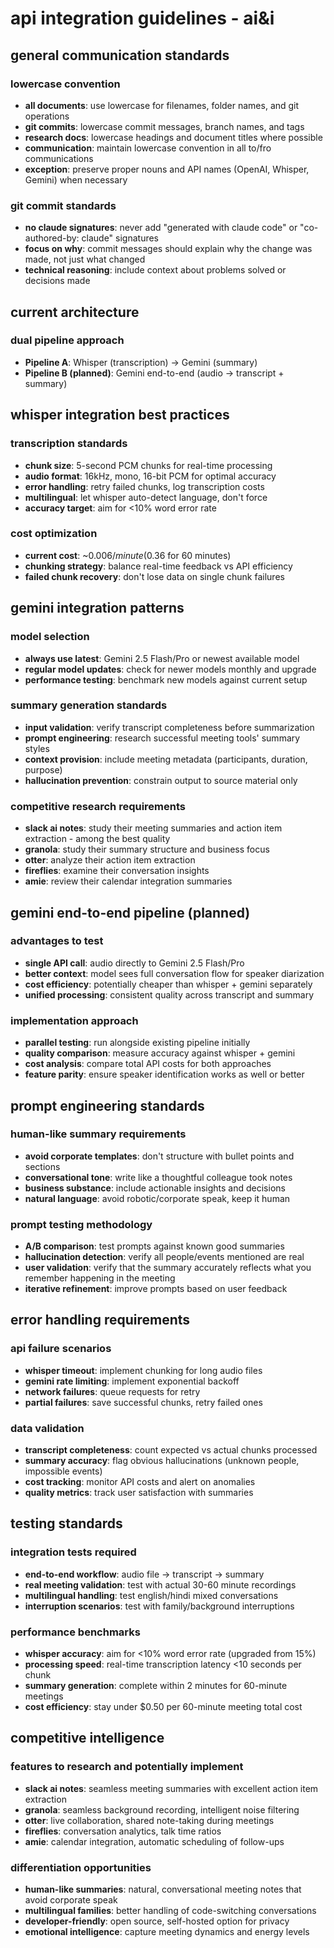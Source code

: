 # api integration guidelines - ai&i

## general communication standards
### lowercase convention
- **all documents**: use lowercase for filenames, folder names, and git operations
- **git commits**: lowercase commit messages, branch names, and tags
- **research docs**: lowercase headings and document titles where possible
- **communication**: maintain lowercase convention in all to/fro communications
- **exception**: preserve proper nouns and API names (OpenAI, Whisper, Gemini) when necessary

### git commit standards
- **no claude signatures**: never add "generated with claude code" or "co-authored-by: claude" signatures
- **focus on why**: commit messages should explain why the change was made, not just what changed
- **technical reasoning**: include context about problems solved or decisions made

## current architecture
### dual pipeline approach
- **Pipeline A**: Whisper (transcription) → Gemini (summary)
- **Pipeline B (planned)**: Gemini end-to-end (audio → transcript + summary)

## whisper integration best practices
### transcription standards
- **chunk size**: 5-second PCM chunks for real-time processing
- **audio format**: 16kHz, mono, 16-bit PCM for optimal accuracy
- **error handling**: retry failed chunks, log transcription costs
- **multilingual**: let whisper auto-detect language, don't force
- **accuracy target**: aim for <10% word error rate

### cost optimization
- **current cost**: ~$0.006/minute ($0.36 for 60 minutes)
- **chunking strategy**: balance real-time feedback vs API efficiency
- **failed chunk recovery**: don't lose data on single chunk failures

## gemini integration patterns
### model selection
- **always use latest**: Gemini 2.5 Flash/Pro or newest available model
- **regular model updates**: check for newer models monthly and upgrade
- **performance testing**: benchmark new models against current setup

### summary generation standards
- **input validation**: verify transcript completeness before summarization
- **prompt engineering**: research successful meeting tools' summary styles
- **context provision**: include meeting metadata (participants, duration, purpose)
- **hallucination prevention**: constrain output to source material only

### competitive research requirements
- **slack ai notes**: study their meeting summaries and action item extraction - among the best quality
- **granola**: study their summary structure and business focus
- **otter**: analyze their action item extraction
- **fireflies**: examine their conversation insights
- **amie**: review their calendar integration summaries

## gemini end-to-end pipeline (planned)
### advantages to test
- **single API call**: audio directly to Gemini 2.5 Flash/Pro
- **better context**: model sees full conversation flow for speaker diarization
- **cost efficiency**: potentially cheaper than whisper + gemini separately
- **unified processing**: consistent quality across transcript and summary

### implementation approach
- **parallel testing**: run alongside existing pipeline initially
- **quality comparison**: measure accuracy against whisper + gemini
- **cost analysis**: compare total API costs for both approaches
- **feature parity**: ensure speaker identification works as well or better

## prompt engineering standards
### human-like summary requirements
- **avoid corporate templates**: don't structure with bullet points and sections
- **conversational tone**: write like a thoughtful colleague took notes
- **business substance**: include actionable insights and decisions
- **natural language**: avoid robotic/corporate speak, keep it human

### prompt testing methodology
- **A/B comparison**: test prompts against known good summaries
- **hallucination detection**: verify all people/events mentioned are real
- **user validation**: verify that the summary accurately reflects what you remember happening in the meeting
- **iterative refinement**: improve prompts based on user feedback

## error handling requirements
### api failure scenarios
- **whisper timeout**: implement chunking for long audio files
- **gemini rate limiting**: implement exponential backoff
- **network failures**: queue requests for retry
- **partial failures**: save successful chunks, retry failed ones

### data validation
- **transcript completeness**: count expected vs actual chunks processed  
- **summary accuracy**: flag obvious hallucinations (unknown people, impossible events)
- **cost tracking**: monitor API costs and alert on anomalies
- **quality metrics**: track user satisfaction with summaries

## testing standards
### integration tests required
- **end-to-end workflow**: audio file → transcript → summary
- **real meeting validation**: test with actual 30-60 minute recordings
- **multilingual handling**: test english/hindi mixed conversations
- **interruption scenarios**: test with family/background interruptions

### performance benchmarks
- **whisper accuracy**: aim for <10% word error rate (upgraded from 15%)
- **processing speed**: real-time transcription latency <10 seconds per chunk
- **summary generation**: complete within 2 minutes for 60-minute meetings
- **cost efficiency**: stay under $0.50 per 60-minute meeting total cost

## competitive intelligence
### features to research and potentially implement
- **slack ai notes**: seamless meeting summaries with excellent action item extraction
- **granola**: seamless background recording, intelligent noise filtering
- **otter**: live collaboration, shared note-taking during meetings
- **fireflies**: conversation analytics, talk time ratios
- **amie**: calendar integration, automatic scheduling of follow-ups

### differentiation opportunities
- **human-like summaries**: natural, conversational meeting notes that avoid corporate speak
- **multilingual families**: better handling of code-switching conversations
- **developer-friendly**: open source, self-hosted option for privacy
- **emotional intelligence**: capture meeting dynamics and energy levels